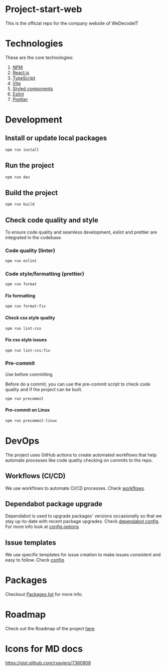 # Project-start-web

This is the official repo for the company website of WeDecodeIT

# Technologies

These are the core technologies:

1. [NPM](https://www.npmjs.com/)
2. [React.js](https://react.dev/)
3. [TypeScript](https://www.typescriptlang.org/)
4. [Vite](https://vitejs.dev/)
5. [Styled components](https://styled-components.com/)
6. [Eslint](https://eslint.org/)
7. [Prettier](https://prettier.io/)

# Development

## Install or update local packages

```bash
npm run install
```

## Run the project

```bash
npm run dev
```

## Build the project

```bash
npm run build
```

## Check code quality and style

To ensure code quality and seamless development, eslint and prettier are integrated in the codebase.

### Code quality (linter)

```bash
npm run eslint
```

### Code style/formatting (prettier)

```bash
npm run format
```

#### Fix formatting

```bash
npm run format:fix
```

#### Check css style quality

```bash
npm run lint-css
```

#### Fix css style issues

```bash
npm run lint-css:fix
```

### Pre-commit

Use before committing

Before do a commit, you can use the pre-commit script to check code quality and if the project can be built.

```bash
npm run precommit
```

#### Pre-commit on Linux

```bash
npm run precommit-linux
```

# DevOps

The project uses GitHub actions to create automated workflows that help automate processes like code quality checking on commits to the repo.

## Workflows (CI/CD)

We use workflows to automate CI/CD processes. Check [workflows](.github/workflows/).

## Dependabot package upgrade

Dependabot is used to upgrade packages' versions occasionally so that we stay up-to-date with recent package upgrades. Check [dependabot config](.github/dependabot.yml). For more info look at [config options](https://docs.github.com/en/code-security/dependabot/dependabot-version-updates/configuration-options-for-the-dependabot.yml-file)

## Issue templates

We use specific templates for issue creation to make issues consistent and easy to follow. Check [config](.github/ISSUE_TEMPLATE/).

# Packages

Checkout [Packages list](../../wiki/Packages-list) for more info.

# Roadmap

Check out the Roadmap of the project [here](../../wiki/Roadmap)

# Icons for MD docs

https://gist.github.com/rxaviers/7360908
